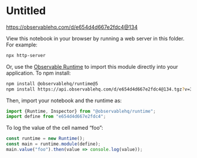 # Untitled

https://observablehq.com/d/e654d4d667e2fdc4@134

View this notebook in your browser by running a web server in this folder. For
example:

~~~sh
npx http-server
~~~

Or, use the [Observable Runtime](https://github.com/observablehq/runtime) to
import this module directly into your application. To npm install:

~~~sh
npm install @observablehq/runtime@5
npm install https://api.observablehq.com/d/e654d4d667e2fdc4@134.tgz?v=3
~~~

Then, import your notebook and the runtime as:

~~~js
import {Runtime, Inspector} from "@observablehq/runtime";
import define from "e654d4d667e2fdc4";
~~~

To log the value of the cell named “foo”:

~~~js
const runtime = new Runtime();
const main = runtime.module(define);
main.value("foo").then(value => console.log(value));
~~~
